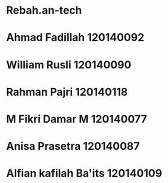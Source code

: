 # Rebah.an-tech

# Ahmad Fadillah          120140092
# William Rusli           120140090
# Rahman Pajri            120140118
# M Fikri Damar M         120140077
# Anisa Prasetra          120140087
# Alfian kafilah Ba'its   120140109

